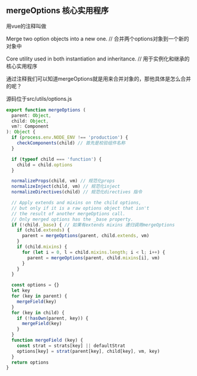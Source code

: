 ## mergeOptions 核心实用程序

用vue的注释叫做

Merge two option objects into a new one. // 合并两个options对象到一个新的对象中

Core utility used in both instantiation and inheritance. // 用于实例化和继承的核心实用程序

通过注释我们可以知道mergeOptions就是用来合并对象的，那他具体是怎么合并的呢？

源码位于src/utils/options.js

```js
export function mergeOptions (
  parent: Object,
  child: Object,
  vm?: Component
): Object {
  if (process.env.NODE_ENV !== 'production') {
    checkComponents(child) // 首先是校验组件名称
  }

  if (typeof child === 'function') {
    child = child.options
  }

  normalizeProps(child, vm) // 规范化props
  normalizeInject(child, vm) // 规范化inject
  normalizeDirectives(child) // 规范化directives 指令

  // Apply extends and mixins on the child options,
  // but only if it is a raw options object that isn't
  // the result of another mergeOptions call.
  // Only merged options has the _base property.
  if (!child._base) { // 如果有extends mixins 递归调用mergeOptions
    if (child.extends) {
      parent = mergeOptions(parent, child.extends, vm)
    }
    if (child.mixins) {
      for (let i = 0, l = child.mixins.length; i < l; i++) {
        parent = mergeOptions(parent, child.mixins[i], vm)
      }
    }
  }

  const options = {}
  let key
  for (key in parent) {
    mergeField(key)
  }
  for (key in child) {
    if (!hasOwn(parent, key)) {
      mergeField(key)
    }
  }
  function mergeField (key) {
    const strat = strats[key] || defaultStrat
    options[key] = strat(parent[key], child[key], vm, key)
  }
  return options
}
```


